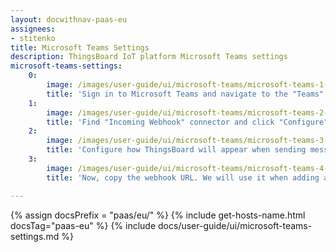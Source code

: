 ```yaml
---
layout: docwithnav-paas-eu
assignees:
- stitenko
title: Microsoft Teams Settings
description: ThingsBoard IoT platform Microsoft Teams settings
microsoft-teams-settings:
    0:
        image: /images/user-guide/ui/microsoft-teams/microsoft-teams-1-settings.png
        title: 'Sign in to Microsoft Teams and navigate to the "Teams" tab, then click on the three dots next to your channel name. In the drop-down menu click on the "Connectors" item;'
    1:
        image: /images/user-guide/ui/microsoft-teams/microsoft-teams-2-settings.png
        title: 'Find "Incoming Webhook" connector and click "Configure";'
    2:
        image: /images/user-guide/ui/microsoft-teams/microsoft-teams-3-settings.png
        title: 'Configure how ThingsBoard will appear when sending messages to your channel (choose a name and icon), and click "Create";'
    3:
        image: /images/user-guide/ui/microsoft-teams/microsoft-teams-4-settings.png
        title: 'Now, copy the webhook URL. We will use it when adding a notification recipients group in your ThingsBoard instance'

---
```


{% assign docsPrefix = "paas/eu/" %}
{% include get-hosts-name.html docsTag="paas-eu" %}
{% include docs/user-guide/ui/microsoft-teams-settings.md %}
